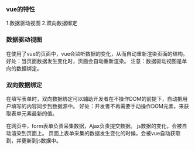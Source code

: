 ### vue的特性
1.数据驱动视图
2.双向数据绑定

### 数据驱动视图
在使用了vue的页面中，vue会监听数据的变化，从而自动重新渲染页面的结构。
好处：当页面数据发生变化时，页面会自动重新渲染。
注意：数据驱动视图是单向的数据绑定。

### 双向数据绑定
在填写表单时，双向数据绑定可以辅助开发者在不操作DOM的前提下，自动把用户填写的内容同步到数据源中。
好处：开发者不再需要手动操作DOM元素，来获取表单元素最新的值。

在网页中，form表单负责采集数据，Ajax负责提交数据。
js数据的变化，会被自动渲染到页面上。
页面上表单采集的数据发生变化的时候，会被vue自动获取到，并更新到js数据中。